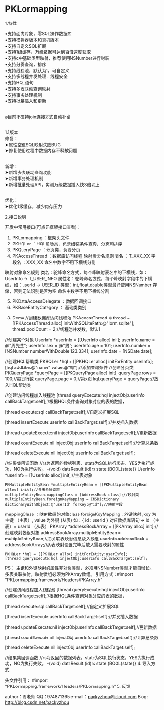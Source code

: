# PKLormapping
1.特性

•支持面向对象，零SQL操作数据库<br>
•支持模拟器版本和真机版本<br>
•支持自定义SQL扩展<br>
•支持1级缓存，万级数据可达到百倍速度获取<br>
•支持c中基础类型映射，推荐使用NSNumber进行封装<br>
•支持分页查询，排序<br>
•支持线程池，默认为1，可自定义<br>
•支持多线程并发处理，线程安全<br>
•支持HQL语句<br>
•支持多表联动查询映射<br>
•支持事务处理机制<br>
•支持批量插入和更新<br><br>

⌀目前不支持join连接方式自动补全<br><br>

1.1版本<br>
修复：<br>
➤属性空值SQL映射失败BUG<br>
➤修复使用过程中数据内存不释放问题<br><br>

新增：<br>
➤新增多表联动查询功能<br>
➤新增事务处理机制<br>
➤新增批量处理API，实测万级数据插入快3倍以上<br><br>

优化：<br>
➤优化1级缓存，减少内存压力<br>

2.接口说明<br>
 
开发中常用接口(可点开框架接口查看)：

1)	PKLormapping ：框架头文件
2)	PKHQLer ：HQL帮助类，负责组装条件查询，分页和排序
3)	PKQueryPage ：分页类，负责分页
4)	PKAccessThread ：数据库访问线程
映射表命名规则
表名 ：T_XXX_XX
字段名 ：XXX_XX
命名中数字不用下横线分割

映射对象命名规则
类名：驼峰命名方式，每个峰映射表名中的下横线，如：UserInfo -> T_USER_INFO
属性名：驼峰命名方式，每个峰映射字段中的下横线，如：userId -> USER_ID
类型：int,float,double类型最好使用NSNumber 存储，否则无法识别是否为空 命名中数字不用下横线分割

5)	PKDataAccessDelegate ：数据回调接口
6)	PKBaseEntityCategory ： 基础类类别

3.	Demo
//创建数据库访问线程池
PKAccessThread ＊thread = [[PKAccessThread alloc] initWithSQLitePath:@"lorm.sqlite"];
thread.poolCount = 2;//线程池并发数，默认1

//创建某个对象
    UserInfo *userInfo = [[UserInfo alloc] init];
    userInfo.name = @"周先生";
    userInfo.sex = @"男";
    userInfo.age = 101;
    userInfo.number = [NSNumber numberWithDouble:123.334];
    userInfo.date = [NSDate date];

//创建HQL帮助类
    PKHQLer *hql = [[PKHQLer alloc] initForEntity:userInfo];
[hql addLike:@"name" value:@"周"];//添加查询条件
//创建分页类
    PKQueryPage *queryPage = [[PKQueryPage alloc] init];
    queryPage.rows = 100;//每页行数
    queryPage.page = 0;//第x页
hql.queryPage = queryPage;//放入HQL帮助类

//创建访问线程加入线程池
[thread queryExecute:hql injectObj:userInfo callBackTarget:self];//根据HQL条件查询对象对应的表的数据，

[thread execute:sql callBackTarget:self];//自定义扩展SQL

[thread insertExecute:userInfo callBackTarget:self];//并发插入数据

[thread updateExecute:nil injectObj:userInfo callBackTarget:self];//更新数据

[thread countExecute:nil injectObj:userInfo callBackTarget:self];//计算总条数

[thread deleteExecute:nil injectObj:userInfo callBackTarget:self];

//结果集回调函数
//rs为返回的数据列表，state为SQL执行状态，YES为执行成功，NO为执行失败。
-(void) dataResult:(id)rs state:(BOOL)state{}
UserInfo *userInfo = [[UserInfo alloc] init];//主表对象
    
    PKMultipleEntityBean *multipleEntiryBean = [[PKMultipleEntityBean alloc] init];//多表映射设置
    multipleEntiryBean.mappingClass = [AddressBook class];//映射类
    multipleEntiryBean.foreignKeyMapping = [NSDictionary dictionaryWithObject:@"userId" forKey:@"id"];//映射字段
 mappingClass ：映射数组的对象class
 foreignKeyMapping : 外键映射 ,key 为主键 （主表）, value 为外键 (从表)
 如：{ id : userId } 对应数据库语句 -> id （主表）=  userId （从表）
    PKArray *addressBookArray = [[PKArray alloc] init];//创建映射数组对象
    addressBookArray.multipleEntityBean = multipleEntiryBean;//把关联表映射信息放入数组
    userInfo.addressBook = addressBookArray;//从表映射设置完毕后放入需要映射的属性
    
    PKHQLer *hql = [[PKHQLer alloc] initForEntity:userInfo];
    [thread queryExecute:hql injectObj:userInfo callBackTarget:self];

PS：
主键和外键映射的属性非对象类型，必须用NSNumber类型才能自增长。
多表关联映射，映射数组必须为PKArray数组。
引用方式：#import "PKLormapping.framework/Headers/PKArray.h"


//创建访问线程加入线程池
[thread queryExecute:hql injectObj:userInfo callBackTarget:self];//根据HQL条件查询对象对应的表的数据，

[thread execute:sql callBackTarget:self];//自定义扩展SQL


[thread insertExecute:userInfo callBackTarget:self];//并发插入数据

[thread updateExecute:nil injectObj:userInfo callBackTarget:self];//更新数据

[thread countExecute:nil injectObj:userInfo callBackTarget:self];//计算总条数

[thread deleteExecute:nil injectObj:userInfo callBackTarget:self];

//结果集回调函数
//rs为返回的数据列表，state为SQL执行状态，YES为执行成功，NO为执行失败。
-(void) dataResult:(id)rs state:(BOOL)state{}
4.	导入方式
 
头文件引用：
#import "PKLormapping.framework/Headers/PKLormapping.h"
5.	反馈

author：周老师
QQ：974871365
e-mail：packyzhou@icloud.com
Blog: http://blog.csdn.net/packyzhou

